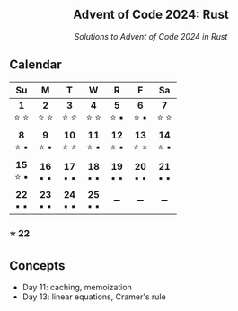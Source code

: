 <h2 align="center">Advent of Code 2024: Rust</h2>
<p align="center"><em>Solutions to Advent of Code 2024 in Rust</em></p>

## Calendar

|       Su        |        M        |        T        |        W        |        R        |        F        |       Sa        |
| :-------------: | :-------------: | :-------------: | :-------------: | :-------------: | :-------------: | :-------------: |
| **1**<br>⭐ ⭐  | **2**<br>⭐ ⭐  | **3**<br>⭐ ⭐  | **4**<br>⭐ ⭐  | **5**<br>⭐ ▪️  | **6**<br>⭐ ▪️  | **7**<br>⭐ ⭐  |
| **8**<br>⭐ ▪️  | **9**<br>⭐ ▪️  | **10**<br>⭐ ⭐ | **11**<br>⭐ ▪️ | **12**<br>⭐ ▪️ | **13**<br>⭐ ⭐ | **14**<br>⭐ ▪️ |
| **15**<br>⭐ ▪️ | **16**<br>▪️ ▪️ | **17**<br>▪️ ▪️ | **18**<br>▪️ ▪️ | **19**<br>▪️ ▪️ | **20**<br>▪️ ▪️ | **21**<br>▪️ ▪️ |
| **22**<br>▪️ ▪️ | **23**<br>▪️ ▪️ | **24**<br>▪️ ▪️ | **25**<br>▪️ ▪️ |       ➖        |       ➖        |       ➖        |

### ⭐ 22

## Concepts

- Day 11: caching, memoization
- Day 13: linear equations, Cramer's rule
